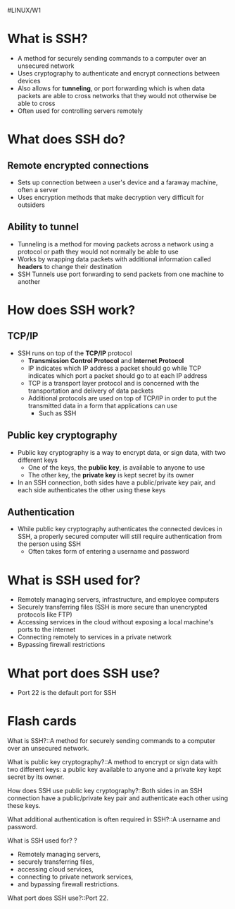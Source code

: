 #LINUX/W1
# What is SSH?

- A method for securely sending commands to a computer over an unsecured network
- Uses cryptography to authenticate and encrypt connections between devices
- Also allows for **tunneling**, or port forwarding which is when data packets are able to cross networks that they would not otherwise be able to cross
- Often used for controlling servers remotely 

# What does SSH do?

## Remote encrypted connections

- Sets up connection between a user's device and a faraway machine, often a server
- Uses encryption methods that make decryption very difficult for outsiders
## Ability to tunnel

- Tunneling is a method for moving packets across a network using a protocol or path they would not normally be able to use
- Works by wrapping data packets with additional information called **headers** to change their destination
- SSH Tunnels use port forwarding to send packets from one machine to another

# How does SSH work?

## TCP/IP

- SSH runs on top of the **TCP/IP** protocol
	- **Transmission Control Protocol** and **Internet Protocol**
	- IP indicates which IP address a packet should go while TCP indicates which port a packet should go to at each IP address
	- TCP is a transport layer protocol and is concerned with the transportation and delivery of data packets
	- Additional protocols are used on top of TCP/IP in order to put the transmitted data  in a form that applications can use
		- Such as SSH

## Public key cryptography

- Public key cryptography is a way to encrypt data, or sign data, with two different keys
	- One of the keys, the **public key**, is available to anyone to use
	- The other key, the **private key** is kept secret by its owner
- In an SSH connection, both sides have a public/private key pair, and each side authenticates the other using these keys

## Authentication

- While public key cryptography authenticates the connected devices in SSH, a properly secured computer will still require authentication from the person using SSH
	- Often takes form of entering a username and password

# What is SSH used for?

- Remotely managing servers, infrastructure, and employee computers
- Securely transferring files (SSH is more secure than unencrypted protocols like FTP)
- Accessing services in the cloud without exposing a local machine's ports to the internet
- Connecting remotely to services in a private network
- Bypassing firewall restrictions

# What port does SSH use?

- Port 22 is the default port for SSH



# Flash cards

What is SSH?::A method for securely sending commands to a computer over an unsecured network.
<!--SR:!2024-10-19,10,192-->

What is public key cryptography?::A method to encrypt or sign data with two different keys: a public key available to anyone and a private key kept secret by its owner.
<!--SR:!2024-10-13,10,212-->

How does SSH use public key cryptography?::Both sides in an SSH connection have a public/private key pair and authenticate each other using these keys.
<!--SR:!2024-10-12,3,152-->

What additional authentication is often required in SSH?::A username and password.
<!--SR:!2024-10-24,20,252-->

What is SSH used for?
?
- Remotely managing servers, 
- securely transferring files, 
- accessing cloud services, 
- connecting to private network services,
- and bypassing firewall restrictions.
<!--SR:!2024-10-10,1,152-->

What port does SSH use?::Port 22.
<!--SR:!2024-11-08,30,270-->